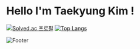 # Hello I'm Taekyung Kim !

[![Solved.ac
프로필](http://mazassumnida.wtf/api/v2/generate_badge?boj=kim_tk)](https://solved.ac/kim_tk)  [![Top Langs](https://github-readme-stats.vercel.app/api/top-langs/?username=Kimizka)](https://github.com/Kimizka/github-readme-stats)


![Footer](https://capsule-render.vercel.app/api?type=waving&color=auto&height=200&section=footer)

